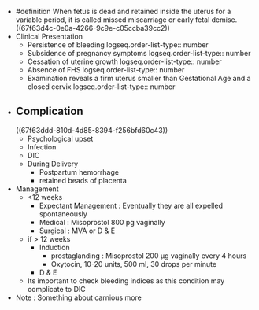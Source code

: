- #definition When fetus is dead and retained inside the uterus for a variable period, it is called missed miscarriage or early fetal demise.
  ((67f63d4c-0e0a-4266-9c9e-c05ccba39cc2))
- Clinical Presentation
	- Persistence of bleeding
	  logseq.order-list-type:: number
	- Subsidence of pregnancy symptoms
	  logseq.order-list-type:: number
	- Cessation of uterine growth
	  logseq.order-list-type:: number
	- Absence of FHS
	  logseq.order-list-type:: number
	- Examination reveals a firm uterus smaller than Gestational Age and a closed cervix
	  logseq.order-list-type:: number
- ## Complication
  ((67f63ddd-810d-4d85-8394-f256bfd60c43))
	- Psychological upset
	- Infection
	- DIC
	- During Delivery
		- Postpartum hemorrhage
		- retained beads of placenta
- Management
	- <12 weeks
		- Expectant Management : Eventually they are all expelled spontaneously
		- Medical : Misoprostol 800 pg vaginally
		- Surgical : MVA or D & E
	- if > 12 weeks
		- Induction
			- prostaglanding : Misoprostol 200 µg vaginally every 4 hours
			- Oxytocin, 10-20 units, 500 ml, 30 drops per minute
		- D & E
	- Its important to check bleeding indices as this condition may complicate to DIC
- Note : Something about carnious more